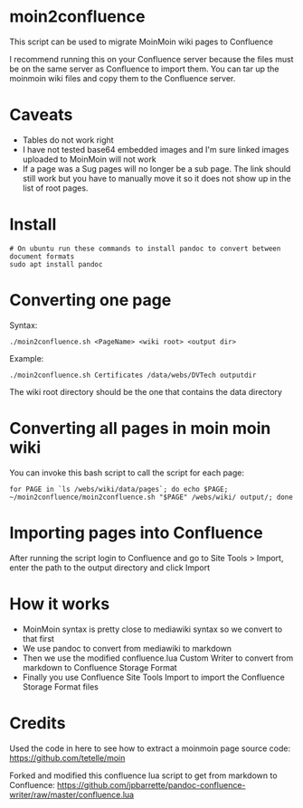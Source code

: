 # moin2confluence

This script can be used to migrate MoinMoin wiki pages to Confluence

I recommend running this on your Confluence server because the files must be on the same server as Confluence to import them.
You can tar up the moinmoin wiki files and copy them to the Confluence server.

# Caveats
 * Tables do not work right
 * I have not tested base64 embedded images and I'm sure linked images uploaded to MoinMoin will not work
 * If a page was a Sug pages will no longer be a sub page. The link should still work but you have to manually move it so it does not show up in the list of root pages.

# Install

    # On ubuntu run these commands to install pandoc to convert between document formats
    sudo apt install pandoc

# Converting one page

Syntax: 

    ./moin2confluence.sh <PageName> <wiki root> <output dir>

Example: 

    ./moin2confluence.sh Certificates /data/webs/DVTech outputdir

The wiki root directory should be the one that contains the data directory

# Converting all pages in moin moin wiki

You can invoke this bash script to call the script for each page:

    for PAGE in `ls /webs/wiki/data/pages`; do echo $PAGE; ~/moin2confluence/moin2confluence.sh "$PAGE" /webs/wiki/ output/; done

# Importing pages into Confluence
After running the script login to Confluence and go to Site Tools > Import, enter the path to the output directory and click Import

# How it works
 * MoinMoin syntax is pretty close to mediawiki syntax so we convert to that first
 * We use pandoc to convert from mediawiki to markdown
 * Then we use the modified confluence.lua Custom Writer to convert from markdown to Confluence Storage Format
 * Finally you use Confluence Site Tools Import to import the Confluence Storage Format files

# Credits

Used the code in here to see how to extract a moinmoin page source code: https://github.com/tetelle/moin

Forked and modified this confluence lua script to get from markdown to Confluence: https://github.com/jpbarrette/pandoc-confluence-writer/raw/master/confluence.lua


